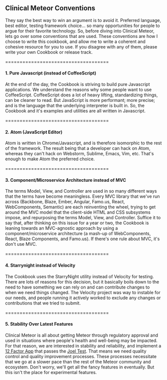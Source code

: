 ## Clinical Meteor Conventions

They say the best way to win an argument is to avoid it.  Preferred language, best editor, testing framework choice...  so many opportunities for people to argue for their favorite technology.  So, before diving into Clinical Meteor, lets go over some conventions that are used.  These conventions are how I choose to write this cookbook, and allow me to write a coherent and cohesive resource for you to use.  If you disagree with any of them, please write your own Cookbook or release track.

====================================  
#### 1.  Pure Javascript (instead of CoffeeScript)
At the end of the day, the Cookbook is striving to build pure Javascript applications.  We understand the reasons why some people want to use CoffeeScript.  CoffeeScript does a lot of heavy lifting, standardizing things, can be cleaner to read.  But JavaScript is more performant; more precise; and is the language that the underlying interpreter is built in.  So, the Cookbook and it's examples and utilities are all written in Javascript.  

====================================  
#### 2.  Atom (JavaScript Editor)
Atom is written in Chrome/Javascript, and is therefore isomorphic to the rest of the framework.   The result being that a developer can hack on Atom, whereas they can't hack on Webstorm, Sublime, Emacs, Vim, etc.  That's enough to make Atom the preferred choice.

====================================  
#### 3.  Component/Microservice Architecture instead of MVC 

The terms Model, View, and Controller are used in so many different ways that the terms have become meaningless.  Every MVC library that we've run across (Backbone, Blaze, Ember, Angular, Famo.us, React, WebComponents, Semantic) are each reinventing the wheel, trying to get around the MVC model that the client-side HTML and CSS subsystems impose, and repurposing the terms Model, View, and Controller.  Suffice it to say that, after thinking on this issue for a year or two, the Cookbook is leaning towards an MVC-agnostic approach by using a component/microservice architecture (a mash-up of WebComponents, React, Blaze Components, and Famo.us).  If there's one rule about MVC, it's don't use MVC.  
 
 
====================================  
#### 4.  Starrynight instead of Velocity  
The Cookbook uses the StarryNight utility instead of Velocity for testing.  There are lots of reasons for this decision, but it basically boils down to the need to have something we can rely on and can contribute changes to when we need things changed.  The Velocity project was way to instable for our needs, and people running it actively worked to exclude any changes or contributions that we tried to submit.  

====================================  
#### 5.  Stability Over Latest Features
Clinical Meteor is all about getting Meteor through regulatory approval and used in situations where people's health and well-being may be impacted.  For that reason, we are interested in stability and reliability, and implement a [12 Factor App](http://12factor.net/) that passes the [Joel Test](http://www.joelonsoftware.com/articles/fog0000000043.html).  That means we need quality control and quality improvement processes.  These processes necessitate that we go at a slower pace than the rest of the Meteor community and ecosystem.  Don't worry, we'll get all the fancy features in eventually.  But this isn't the place for experimental features.



